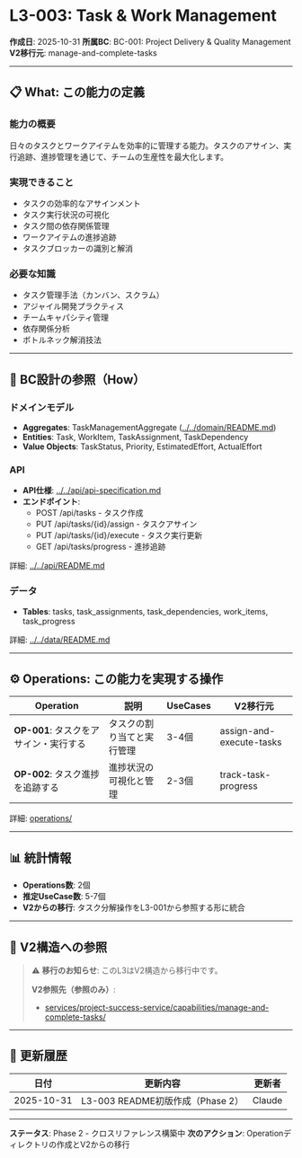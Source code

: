 # L3-003: Task & Work Management

**作成日**: 2025-10-31
**所属BC**: BC-001: Project Delivery & Quality Management
**V2移行元**: manage-and-complete-tasks

---

## 📋 What: この能力の定義

### 能力の概要
日々のタスクとワークアイテムを効率的に管理する能力。タスクのアサイン、実行追跡、進捗管理を通じて、チームの生産性を最大化します。

### 実現できること
- タスクの効率的なアサインメント
- タスク実行状況の可視化
- タスク間の依存関係管理
- ワークアイテムの進捗追跡
- タスクブロッカーの識別と解消

### 必要な知識
- タスク管理手法（カンバン、スクラム）
- アジャイル開発プラクティス
- チームキャパシティ管理
- 依存関係分析
- ボトルネック解消技法

---

## 🔗 BC設計の参照（How）

### ドメインモデル
- **Aggregates**: TaskManagementAggregate ([../../domain/README.md](../../domain/README.md#task-management-aggregate))
- **Entities**: Task, WorkItem, TaskAssignment, TaskDependency
- **Value Objects**: TaskStatus, Priority, EstimatedEffort, ActualEffort

### API
- **API仕様**: [../../api/api-specification.md](../../api/api-specification.md)
- **エンドポイント**:
  - POST /api/tasks - タスク作成
  - PUT /api/tasks/{id}/assign - タスクアサイン
  - PUT /api/tasks/{id}/execute - タスク実行更新
  - GET /api/tasks/progress - 進捗追跡

詳細: [../../api/README.md](../../api/README.md)

### データ
- **Tables**: tasks, task_assignments, task_dependencies, work_items, task_progress

詳細: [../../data/README.md](../../data/README.md)

---

## ⚙️ Operations: この能力を実現する操作

| Operation | 説明 | UseCases | V2移行元 |
|-----------|------|----------|---------|
| **OP-001**: タスクをアサイン・実行する | タスクの割り当てと実行管理 | 3-4個 | assign-and-execute-tasks |
| **OP-002**: タスク進捗を追跡する | 進捗状況の可視化と管理 | 2-3個 | track-task-progress |

詳細: [operations/](operations/)

---

## 📊 統計情報

- **Operations数**: 2個
- **推定UseCase数**: 5-7個
- **V2からの移行**: タスク分解操作をL3-001から参照する形に統合

---

## 🔗 V2構造への参照

> ⚠️ **移行のお知らせ**: このL3はV2構造から移行中です。
>
> **V2参照先（参照のみ）**:
> - [services/project-success-service/capabilities/manage-and-complete-tasks/](../../../../services/project-success-service/capabilities/manage-and-complete-tasks/)

---

## 📝 更新履歴

| 日付 | 更新内容 | 更新者 |
|------|---------|--------|
| 2025-10-31 | L3-003 README初版作成（Phase 2） | Claude |

---

**ステータス**: Phase 2 - クロスリファレンス構築中
**次のアクション**: Operationディレクトリの作成とV2からの移行
